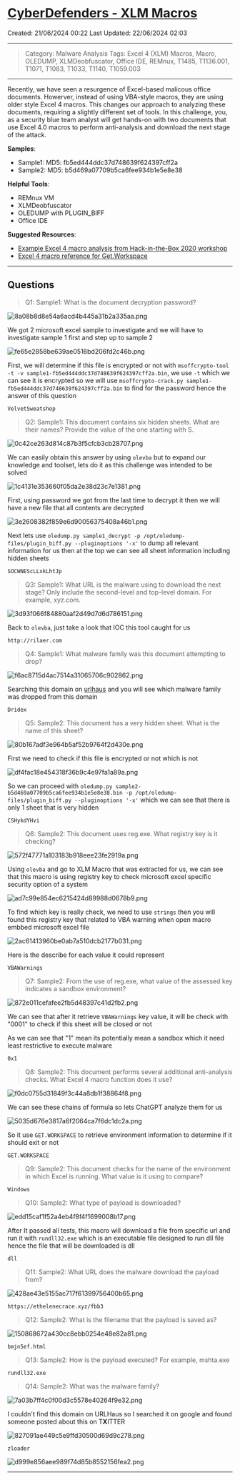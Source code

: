 # [CyberDefenders - XLM Macros](https://cyberdefenders.org/blueteam-ctf-challenges/xlm-macros/)
Created: 21/06/2024 00:22
Last Updated: 22/06/2024 02:03
* * *
>Category: Malware Analysis
>Tags: Excel 4 (XLM) Macros, Macro, OLEDUMP, XLMDeobfuscator, Office IDE, REMnux, T1485, T1136.001, T1071, T1083, T1033, T1140, T1059.003
* * *
Recently, we have seen a resurgence of Excel-based malicous office documents. Howerver, instead of using VBA-style macros, they are using older style Excel 4 macros. This changes our approach to analyzing these documents, requiring a slightly different set of tools. In this challenge, you, as a security blue team analyst will get hands-on with two documents that use Excel 4.0 macros to perform anti-analysis and download the next stage of the attack.

**Samples**:
- Sample1: MD5: fb5ed444ddc37d748639f624397cff2a
- Sample2: MD5: b5d469a07709b5ca6fee934b1e5e8e38

**Helpful Tools**:
- REMnux VM
- XLMDeobfuscator
- OLEDUMP with PLUGIN_BIFF
- Office IDE

**Suggested Resources**:
- [Example Excel 4 macro analysis from Hack-in-the-Box 2020 workshop](https://youtu.be/_rlEpPwSIoc?t=6421)
- [Excel 4 macro reference for Get.Workspace](https://0xevilc0de.com/excel-4-macros-get-workspace-reference/)
* * *
## Questions
> Q1: Sample1: What is the document decryption password?

![8a08b8d8e54a6acd4b445a31b2a335aa.png](/resources/8a08b8d8e54a6acd4b445a31b2a335aa.png)

We got 2 microsoft excel sample to investigate and we will have to investigate sample 1 first and step up to sample 2 

![fe65e2858be639ae0516bd206fd2c46b.png](/resources/fe65e2858be639ae0516bd206fd2c46b.png)

First, we will determine if this file is encrypted or not with `msoffcrypto-tool -t -v sample1-fb5ed444ddc37d748639f624397cff2a.bin`, we use `-t` which we can see it is encrypted so we will use `msoffcrypto-crack.py sample1-fb5ed444ddc37d748639f624397cff2a.bin` to find for the password hence the answer of this question

```
VelvetSweatshop
```

> Q2: Sample1: This document contains six hidden sheets. What are their names? Provide the value of the one starting with S.

![0c42ce263d814c87b3f5cfcb3cb28707.png](/resources/0c42ce263d814c87b3f5cfcb3cb28707.png)

We can easily obtain this answer by using `olevba` but to expand our knowledge and toolset, lets do it as this challenge was intended to be solved

![1c4131e353660f05da2e38d23c7e1381.png](/resources/1c4131e353660f05da2e38d23c7e1381.png)

First, using password we got from the last time to decrypt it then we will have a new file that all contents are decrypted 

![3e2608382f859e6d90056375408a46b1.png](/resources/3e2608382f859e6d90056375408a46b1.png)

Next lets use `oledump.py sample1_decrypt -p /opt/oledump-files/plugin_biff.py --pluginoptions '-x'` to dump all relevant information for us then at the top we can see all sheet information including hidden sheets

```
SOCWNEScLLxkLhtJp
```

> Q3: Sample1: What URL is the malware using to download the next stage? Only include the second-level and top-level domain. For example, xyz.com.

![3d93f066f84880aaf2d49d7d6d786151.png](/resources/3d93f066f84880aaf2d49d7d6d786151.png)

Back to `olevba`, just take a look that IOC this tool caught for us

```
http://rilaer.com
```

> Q4: Sample1: What malware family was this document attempting to drop?

![f6ac8715d4ac7514a31065706c902862.png](/resources/f6ac8715d4ac7514a31065706c902862.png)

Searching this domain on [urlhaus](https://urlhaus.abuse.ch/browse.php?search=rilaer.com) and you will see which malware family was dropped from this domain

```
Dridex
```

> Q5: Sample2: This document has a very hidden sheet. What is the name of this sheet?

![80b167adf3e964b5af52b9764f2d430e.png](/resources/80b167adf3e964b5af52b9764f2d430e.png)

First we need to check if this file is encrypted or not which is not

![df4fac18e454318f36b9c4e97fa1a89a.png](/resources/df4fac18e454318f36b9c4e97fa1a89a.png)

So we can proceed with `oledump.py sample2-b5d469a07709b5ca6fee934b1e5e8e38.bin -p /opt/oledump-files/plugin_biff.py --pluginoptions '-x'` which we can see that there is only 1 sheet that is very hidden

```
CSHykdYHvi
```

> Q6: Sample2: This document uses reg.exe. What registry key is it checking?

![572f47771a103183b918eee23fe2919a.png](/resources/572f47771a103183b918eee23fe2919a.png)

Using `olevba` and go to XLM Macro that was extracted for us, we can see that this macro is using registry key to check microsoft excel specific security option of a system

![ad7c99e854ec6215424d89988d0678b9.png](/resources/ad7c99e854ec6215424d89988d0678b9.png)

To find which key is really check, we need to use `strings` then you will found this registry key that related to VBA warning when open macro embbed microsoft excel file

![2ac61413960be0ab7a510dcb2177b031.png](/resources/2ac61413960be0ab7a510dcb2177b031.png)

Here is the describe for each value it could represent

```
VBAWarnings
```

> Q7: Sample2: From the use of reg.exe, what value of the assessed key indicates a sandbox environment?

![872e011cefafee2fb5d48397c41d2fb2.png](/resources/872e011cefafee2fb5d48397c41d2fb2.png)

We can see that after it retrieve `VBAWarnings` key value, it will be check with "0001" to check if this sheet will be closed or not

As we can see that "1" mean its potentially mean a sandbox which it need least restrictive to execute malware

```
0x1
```

> Q8: Sample2: This document performs several additional anti-analysis checks. What Excel 4 macro function does it use?

![f0dc0755d31849f3c44a8db1f38864f8.png](/resources/f0dc0755d31849f3c44a8db1f38864f8.png)

We can see these chains of formula so lets ChatGPT analyze them for us

![5035d676e3817a6f2064ca7f6dc1dc2a.png](/resources/5035d676e3817a6f2064ca7f6dc1dc2a.png)

So it use `GET.WORKSPACE` to retrieve environment information to determine if it should exit or not 

```
GET.WORKSPACE
```

> Q9: Sample2: This document checks for the name of the environment in which Excel is running. What value is it using to compare?
```
Windows
```

> Q10: Sample2: What type of payload is downloaded?

![edd15caf1f52a4eb4f8f4f1699008b17.png](/resources/edd15caf1f52a4eb4f8f4f1699008b17.png)

After It passed all tests, this macro will download a file from specific url and run it with `rundll32.exe` which is an executable file designed to run dll file hence the file that will be downloaded is dll 

```
dll
```

> Q11: Sample2: What URL does the malware download the payload from?

![428ae43e5155ac717f61399756400b65.png](/resources/428ae43e5155ac717f61399756400b65.png)
```
https://ethelenecrace.xyz/fbb3
```

> Q12: Sample2: What is the filename that the payload is saved as?

![150868672a430cc8ebb0254e48e82a81.png](/resources/150868672a430cc8ebb0254e48e82a81.png)
```
bmjn5ef.html
```

> Q13: Sample2: How is the payload executed? For example, mshta.exe
```
rundll32.exe
```

> Q14: Sample2: What was the malware family?

![7a03b7ff4c0f00d3c5578e40264f9e32.png](/resources/7a03b7ff4c0f00d3c5578e40264f9e32.png)

I couldn't find this domain on URLHaus so I searched it on google and found someone posted about this on T**X**ITTER

![827091ae449c5e9ffd30500d69d9c278.png](/resources/827091ae449c5e9ffd30500d69d9c278.png)
```
zloader
```

![d999e856aee989f74d85b8552156fea2.png](/resources/d999e856aee989f74d85b8552156fea2.png)
* * *
